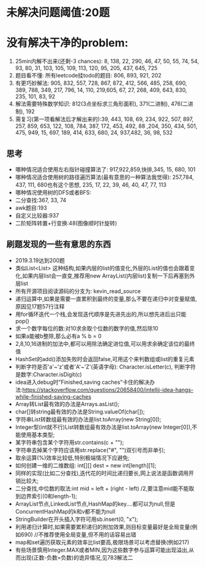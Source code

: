 # 未解决问题阈值:20题
# 没有解决干净的problem:
1. 25min内解不出来(还剩-3 chances): 8, 138, 22, 290, 46, 47, 50, 55, 74, 54, 93, 80, 31, 103, 105, 109, 113, 120, 95, 205, 437, 645, 725
2. 题目看不懂: 所有leetcode挂todo的题目: 806, 893, 921, 202
3. 有更巧妙解法: 905, 832, 557, 728, 867, 872, 412, 566, 485, 258, 690, 389, 788, 349, 217, 796, 14, 110, 219,605, 67, 27, 268, 409, 643, 830, 235, 101, 83, 92
4. 解法需要特殊数学知识: 812(3点坐标求三角形面积), 371(二进制), 476(二进制), 192
5. 需复习(第一项看解法后才解出来的):39, 443, 108, 69, 234, 922, 507, 897, 257, 859, 653, 122, 108, 784, 387, 172, 453, 492, 88 ,204, 350, 434, 501, 475, 949, 15, 697, 189, 414, 633, 680, 24, 937,482, 36, 98, 532

## 思考
- 哪种情况适合使用左右指针碰撞算法了: 917,922,859,快排,345, 15, 680, 101
- 哪种情况适合使用树的路径遍历算法(最有意思的一种算法我觉得): 257,784, 437, 111, 680也有这个思想, 235, 17, 22, 39, 46, 40, 47, 77, 113
- 哪种情况使用树的DFS或者BFS: 
- 二分查找:367, 33, 74
- awk题目:193
- 自定义比较器:937
- 二阶矩阵转置+行变换:48(图像顺时针旋转)

## 刷题发现的一些有意思的东西
- 2019.3.19达到200题
- 类似List<List<E>> 这种结构,如果内层的list的值变化,外层的List的值也会跟着变化,如果内层list会一直变,推荐用new ArrayList(内层list)复制一下后再塞到外层list
- 所有开源项目阅读源码的分支为: kevin_read_source
- 递归运算中,如果是需要一直累积到最终的变量,那么不要在递归中对变量赋值,原因见17题57行注释
- 用for循环迭代一个栈,会发现迭代顺序是先进先出的,所以想先进后出只能pop()
- 求一个数字每位的数:对10求余取个位数的数字的值,然后除10
- 如果a能被b整除,那么必有a % b = 0
- 2,8,10,16进制的加法中,都可以用除法确定进位值,可以用求余确定该位的最终值
- HashSet的add()添加失败时会返回false,可用这个来判数组或list的重复元素
- 判断字符是否'a'~'z'或者'A'~'Z'(英语字母): Character.isLetter(c), 判断字符是数字:Character.isDigit(c)
- idea进入debug时"Finished,saving caches"卡住的解决办法:https://stackoverflow.com/questions/20658400/intellij-idea-hangs-while-finished-saving-caches
- Array转List最有效的办法是Arrays.asList();
- char[]转string最有效的办法是String.valueOf(char[]);
- 字符串List转数组最有效的办法是list.toArray(new String[0]);
- Integer型(int就不行)List转数组最有效办法是list.toArray(new Integer[0]),不能使用基本类型;
- 某字符串包含某个字符用str.contains(c + "");
- 字符串去掉某个字符应该用str.replace("#", "")双引号而非单引;
- 取余运算(%)效率比较低,特别极端情况下应避免;
- 如何创建一维的二维数组: int[][] dest = new int[length][1];
- 同样的实现(比如二分查找),迭代花的时间比递归要长,网上说法是函数调用开销比较大;
- 二分查找,中位数的取法:int mid = left + (right - left) /2,要注意mid能不能取到边界索引(0和length-1);
- ArrayList节点,LinkedList节点,HashMap的key....都可以为null,但是ConcurrentHashMap的k和v都不能为null
- StringBuilder在开头插入字符可用sb.insert(0, "x");
- 利用递归计算时,如果需要累积递归的附加效果,则目标变量最好是全局变量(例如690) //不推荐使用全局变量,但不用的话容易出错
- map和set遍历获取元素的效率比list要高,极限场景可以考虑替换(例如217)
- 有些场景慎用Integer.MAX或者MIN,因为这些数字参与运算可能出现溢出,从而出现(正数-负数=负数)的诡异情况,见783解法二
